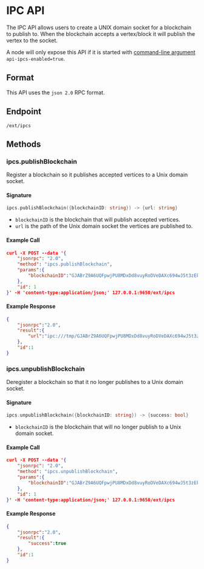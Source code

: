 # IPC API

The IPC API allows users to create a UNIX domain socket for a blockchain to publish to.
When the blockchain accepts a vertex/block it will publish the vertex to the socket.

A node will only expose this API if it is started with [command-line argument](../references/command-line-interface.md) `api-ipcs-enabled=true`. 

## Format

This API uses the `json 2.0` RPC format.

## Endpoint

`/ext/ipcs`

## Methods

### ipcs.publishBlockchain

Register a blockchain so it publishes accepted vertices to a Unix domain socket.

#### Signature

```go
ipcs.publishBlockchain({blockchainID: string}) -> {url: string}
```

* `blockchainID` is the blockchain that will publish accepted vertices.
* `url` is the path of the Unix domain socket the vertices are published to.
  
#### Example Call

```json
curl -X POST --data '{
    "jsonrpc": "2.0",
    "method": "ipcs.publishBlockchain",
    "params":{
        "blockchainID":"GJABrZ9A6UQFpwjPU8MDxDd8vuyRoDVeDAXc694wJ5t3zEkhU"
    },
    "id": 1
}' -H 'content-type:application/json;' 127.0.0.1:9650/ext/ipcs
```

#### Example Response

```json
{
    "jsonrpc":"2.0",
    "result":{
        "url":"ipc:///tmp/GJABrZ9A6UQFpwjPU8MDxDd8vuyRoDVeDAXc694wJ5t3zEkhU.ipc"
    },
    "id":1
}
```

### ipcs.unpublishBlockchain

Deregister a blockchain so that it no longer publishes to a Unix domain socket.

#### Signature

```go
ipcs.unpublishBlockchain({blockchainID: string}) -> {success: bool}
```

* `blockchainID` is the blockchain that will no longer publish to a Unix domain socket.

#### Example Call

```json
curl -X POST --data '{
    "jsonrpc": "2.0",
    "method": "ipcs.unpublishBlockchain",
    "params":{
        "blockchainID":"GJABrZ9A6UQFpwjPU8MDxDd8vuyRoDVeDAXc694wJ5t3zEkhU"
    },
    "id": 1
}' -H 'content-type:application/json;' 127.0.0.1:9650/ext/ipcs
```

#### Example Response

```json
{
    "jsonrpc":"2.0",
    "result":{
        "success":true
    },
    "id":1
}
```